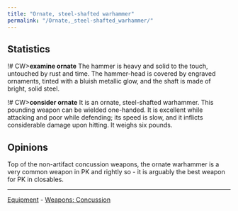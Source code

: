 ```yaml
---
title: "Ornate, steel-shafted warhammer"
permalink: "/Ornate,_steel-shafted_warhammer/"
---
```


## Statistics

!# CW\>**examine ornate**
The hammer is heavy and solid to the touch, untouched by rust and time.
The
hammer-head is covered by engraved ornaments, tinted with a bluish
metallic
glow, and the shaft is made of bright, solid steel.

!# CW\>**consider ornate**
It is an ornate, steel-shafted warhammer.
This pounding weapon can be wielded one-handed.
It is excellent while attacking and poor while defending; its speed is
slow, and it inflicts considerable damage
upon hitting.
It weighs six pounds.

## Opinions

Top of the non-artifact concussion weapons, the ornate warhammer is a
very common weapon in PK and rightly so - it is arguably the best weapon
for PK in closables.

------------------------------------------------------------------------

[Equipment](Equipment "wikilink") - [Weapons:
Concussion](Concussion_weapon "wikilink")